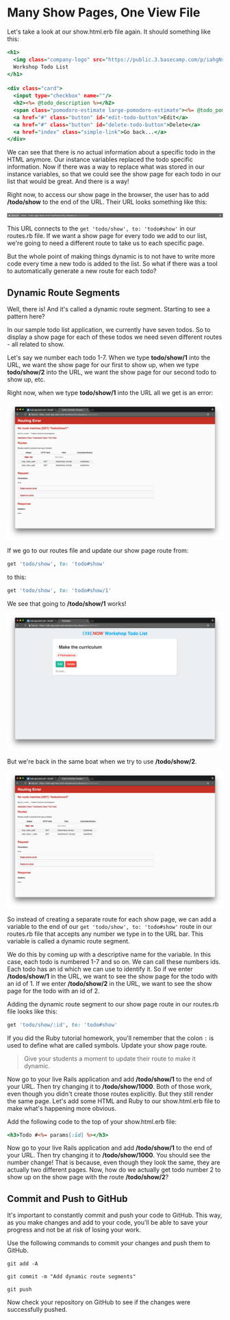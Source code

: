 # Many Show Pages, One View File

Let's take a look at our show.html.erb file again. It should something like this:
```html.erb
<h1>
  <img class="company-logo" src="https://public.3.basecamp.com/p/iahgNshn1oKq98sWGf1q89Vo/uploads/511042491/download/CodeNow%20Logo.png"></img>
  Workshop Todo List
</h1>

<div class="card">
  <input type="checkbox" name=""/>
  <h2><%= @todo_description %></h2>
  <span class="pomodoro-estimate large-pomodoro-estimate"><%= @todo_pomodoro_estimate %> Pomodoros</span>
  <a href="#" class="button" id="edit-todo-button">Edit</a>
  <a href="#" class="button" id="delete-todo-button">Delete</a>
  <a href="index" class="simple-link">Go back...</a>
</div>
```

We can see that there is no actual information about a specific todo in the HTML anymore. Our instance variables replaced the todo specific information. Now if there was a way to replace what was stored in our instance variables, so that we could see the show page for each todo in our list that would be great. And there is a way!

Right now, to access our show page in the browser, the user has to add **/todo/show** to the end of the URL. Their URL looks something like this:

![/todo/show](/images/many_show_pages_one_view_file/01.png "/todo/show")

This URL connects to the `get 'todo/show', to: 'todo#show'` in our routes.rb file. If we want a show page for every todo we add to our list, we're going to need a different route to take us to each specific page.

But the whole point of making things dynamic is to not have to write more code every time a new todo is added to the list. So what if there was a tool to automatically generate a new route for each todo?

## Dynamic Route Segments
Well, there is! And it's called a dynamic route segment. Starting to see a pattern here?

In our sample todo list application, we currently have seven todos. So to display a show page for each of these todos we need seven different routes - all related to show.

Let's say we number each todo 1-7. When we type **todo/show/1** into the URL, we want the show page for our first to show up, when we type **todo/show/2** into the URL, we want the show page for our second todo to show up, etc.

Right now, when we type **todo/show/1** into the URL all we get is an error:

![Routing error](/images/many_show_pages_one_view_file/02.png "Routing error")

If we go to our routes file and update our show page route from:
```ruby
get 'todo/show', to: 'todo#show'
```

to this:
```ruby
get 'todo/show', to: 'todo#show/1'
```

We see that going to **/todo/show/1** works!

![/todo/show/1](/images/many_show_pages_one_view_file/03.png "/todo/show/1")

But we're back in the same boat when we try to use **/todo/show/2**.

![Another routing error](/images/many_show_pages_one_view_file/04.png "Another routing error")

So instead of creating a separate route for each show page, we can add a variable to the end of our `get 'todo/show', to: 'todo#show'` route in our routes.rb file that accepts any number we type in to the URL bar. This variable is called a dynamic route segment.

We do this by coming up with a descriptive name for the variable. In this case, each todo is numbered 1-7 and so on. We can call these numbers ids. Each todo has an id which we can use to identify it. So if we enter **/todos/show/1** in the URL, we want to see the show page for the todo with an id of 1. If we enter **/todo/show/2** in the URL, we want to see the show page for the todo with an id of 2.

Adding the dynamic route segment to our show page route in our routes.rb file looks like this:
```ruby
get 'todo/show/:id', to: 'todo#show'
```

If you did the Ruby tutorial homework, you'll remember that the colon `:` is used to define what are called symbols. Update your show page route.

>Give your students a moment to update their route to make it dynamic.

Now go to your live Rails application and add **/todo/show/1** to the end of your URL. Then try changing it to **/todo/show/1000**. Both of those work, even though you didn't create those routes explicitly. But they still render the same page. Let's add some HTML and Ruby to our show.html.erb file to make what's happening more obvious.

Add the following code to the top of your show.html.erb file:
```html.erb
<h3>Todo #<%= params[:id] %></h3>
```

Now go to your live Rails application and add **/todo/show/1** to the end of your URL. Then try changing it to **/todo/show/1000**. You should see the number change! That is because, even though they look the same, they are actually two different pages. Now, how do we actually get todo number 2 to show up on the show page with the route **/todo/show/2**?

## Commit and Push to GitHub
It's important to constantly commit and push your code to GitHub. This way, as you make changes and add to your code, you'll be able to save your progress and not be at risk of losing your work.

Use the following commands to commit your changes and push them to GitHub.

```shell
git add -A
```

```shell
git commit -m "Add dynamic route segments"
```

```shell
git push
```

Now check your repository on GitHub to see if the changes were successfully pushed.
